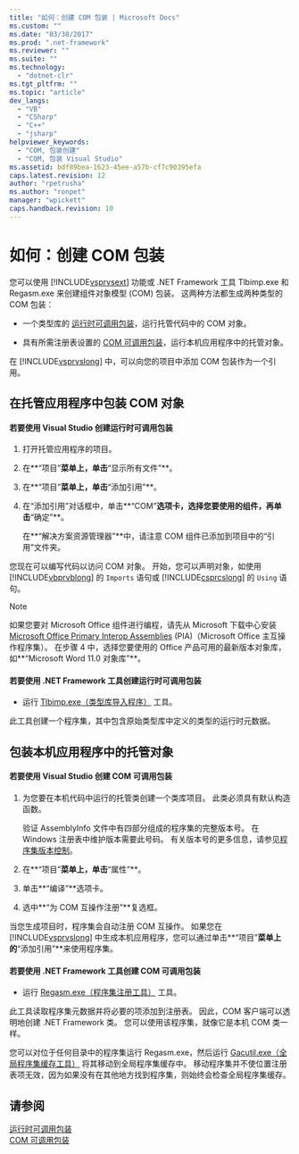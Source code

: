 ```yaml
---
title: "如何：创建 COM 包装 | Microsoft Docs"
ms.custom: ""
ms.date: "03/30/2017"
ms.prod: ".net-framework"
ms.reviewer: ""
ms.suite: ""
ms.technology: 
  - "dotnet-clr"
ms.tgt_pltfrm: ""
ms.topic: "article"
dev_langs: 
  - "VB"
  - "CSharp"
  - "C++"
  - "jsharp"
helpviewer_keywords: 
  - "COM, 包装创建"
  - "COM, 包装 Visual Studio"
ms.assetid: bdf89bea-1623-45ee-a57b-cf7c90395efa
caps.latest.revision: 12
author: "rpetrusha"
ms.author: "ronpet"
manager: "wpickett"
caps.handback.revision: 10
---
```

# 如何：创建 COM 包装
您可以使用 [!INCLUDE[vsprvsext](../../../includes/vsprvsext-md.md)] 功能或 .NET Framework 工具 Tlbimp.exe 和 Regasm.exe 来创建组件对象模型 \(COM\) 包装。  这两种方法都生成两种类型的 COM 包装：  
  
-   一个类型库的 [运行时可调用包装](../../../docs/framework/interop/runtime-callable-wrapper.md)，运行托管代码中的 COM 对象。  
  
-   具有所需注册表设置的 [COM 可调用包装](../../../docs/framework/interop/com-callable-wrapper.md)，运行本机应用程序中的托管对象。  
  
 在 [!INCLUDE[vsprvslong](../../../includes/vsprvslong-md.md)] 中，可以向您的项目中添加 COM 包装作为一个引用。  
  
## 在托管应用程序中包装 COM 对象  
  
#### 若要使用 Visual Studio 创建运行时可调用包装  
  
1.  打开托管应用程序的项目。  
  
2.  在**“项目”**菜单上，单击**“显示所有文件”**。  
  
3.  在**“项目”**菜单上，单击**“添加引用”**。  
  
4.  在“添加引用”对话框中，单击**“COM”**选项卡，选择您要使用的组件，再单击**“确定”**。  
  
     在**“解决方案资源管理器”**中，请注意 COM 组件已添加到项目中的“引用”文件夹。  
  
 您现在可以编写代码以访问 COM 对象。  开始，您可以声明对象，如使用 [!INCLUDE[vbprvblong](../../../includes/vbprvblong-md.md)] 的 `Imports` 语句或 [!INCLUDE[csprcslong](../../../includes/csprcslong-md.md)] 的 `Using` 语句。  
  
> [!NOTE]
>  如果您要对 Microsoft Office 组件进行编程，请先从 Microsoft 下载中心安装 [Microsoft Office Primary Interop Assemblies](http://go.microsoft.com/fwlink/?LinkId=50479) \(PIA\)（Microsoft Office 主互操作程序集）。  在步骤 4 中，选择您要使用的 Office 产品可用的最新版本对象库，如**“Microsoft Word 11.0 对象库”**。  [](http://msdn.microsoft.com/zh-cn/c9d2a8b9-69df-4c0b-90ca-4d85bae063c4)  
  
#### 若要使用 .NET Framework 工具创建运行时可调用包装  
  
-   运行 [Tlbimp.exe（类型库导入程序）](../../../docs/framework/tools/tlbimp-exe-type-library-importer.md) 工具。  
  
 此工具创建一个程序集，其中包含原始类型库中定义的类型的运行时元数据。  
  
## 包装本机应用程序中的托管对象  
  
#### 若要使用 Visual Studio 创建 COM 可调用包装  
  
1.  为您要在本机代码中运行的托管类创建一个类库项目。  此类必须具有默认构造函数。  
  
     验证 AssemblyInfo 文件中有四部分组成的程序集的完整版本号。  在 Windows 注册表中维护版本需要此号码。  有关版本号的更多信息，请参见[程序集版本控制](../../../docs/framework/app-domains/assembly-versioning.md)。  
  
2.  在**“项目”**菜单上，单击**“属性”**。  
  
3.  单击**“编译”**选项卡。  
  
4.  选中**“为 COM 互操作注册”**复选框。  
  
 当您生成项目时，程序集会自动注册 COM 互操作。  如果您在 [!INCLUDE[vsprvslong](../../../includes/vsprvslong-md.md)] 中生成本机应用程序，您可以通过单击**“项目”**菜单上的**“添加引用”**来使用程序集。  
  
#### 若要使用 .NET Framework 工具创建 COM 可调用包装  
  
-   运行 [Regasm.exe（程序集注册工具）](../../../docs/framework/tools/regasm-exe-assembly-registration-tool.md) 工具。  
  
 此工具读取程序集元数据并将必要的项添加到注册表。  因此，COM 客户端可以透明地创建 .NET Framework 类。  您可以使用该程序集，就像它是本机 COM 类一样。  
  
 您可以对位于任何目录中的程序集运行 Regasm.exe，然后运行 [Gacutil.exe（全局程序集缓存工具）](../../../docs/framework/tools/gacutil-exe-gac-tool.md) 将其移动到全局程序集缓存中。  移动程序集并不使位置注册表项无效，因为如果没有在其他地方找到程序集，则始终会检查全局程序集缓存。  
  
## 请参阅  
 [运行时可调用包装](../../../docs/framework/interop/runtime-callable-wrapper.md)   
 [COM 可调用包装](../../../docs/framework/interop/com-callable-wrapper.md)